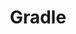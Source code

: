 ---
blog: https://blog.gradle.org/
git: https://github.com/gradle
images:
- gradle-ar21.svg
- gradle-icon.svg
logohandle: gradle
sort: gradle
title: Gradle
twitter: https://x.com/gradle
website: https://gradle.org/
wikipedia: https://en.wikipedia.org/wiki/Gradle
---
